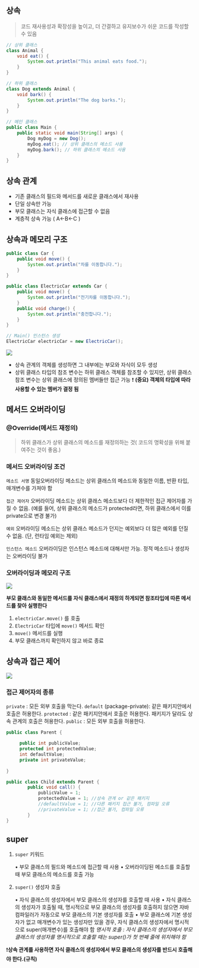 ## 상속
 >코드 재사용성과 확장성을 높이고, 더 간결하고 유지보수가 쉬운 코드를 작성할 수 있음

```java 
// 상위 클래스
class Animal {
    void eat() {
        System.out.println("This animal eats food.");
    }
}

// 하위 클래스
class Dog extends Animal {
    void bark() {
        System.out.println("The dog barks.");
    }
}

// 메인 클래스
public class Main {
    public static void main(String[] args) {
        Dog myDog = new Dog();
        myDog.eat(); // 상위 클래스의 메소드 사용
        myDog.bark(); // 하위 클래스의 메소드 사용
    }
}
```

## 상속 관계

- 기존 클래스의 필드와 메서드를 새로운 클래스에서 재사용
- 단일 상속만 가능 
- 부모 클래스는 자식 클래스에 접근할 수 없음
- 계층적 상속 가능 ( A<-B<-C )

## 상속과 메모리 구조

```java
public class Car {
	public void move() {
		System.out.println("차를 이동합니다."); 
    }
}

public class ElectricCar extends Car {
	public void move() {
		System.out.println("전기차를 이동합니다."); 
    }
	public void charge() {
    	System.out.println("충전합니다.");
	} 
}

// Main() 인스턴스 생성
ElectricCar electricCar = new ElectricCar();

```
![](https://velog.velcdn.com/images/boram0415/post/6052fa8e-f4c9-44b4-9955-a834c9bd29a7/image.png)

- 상속 관계의 객체를 생성하면 그 내부에는 부모와 자식이 모두 생성
- 상위 클래스 타입의 참조 변수는 하위 클래스 객체를 참조할 수 있지만, 상위 클래스 참조 변수는 
상위 클래스에 정의된 멤버들만 접근 가능
❗️ **(중요) 객체의 타입에 따라 사용할 수 있는 멤버가 결정 됨**


## 메서드 오버라이딩

### @Override(메서드 재정의) 
> 하위 클래스가 상위 클래스의 메소드를 재정의하는 것( 코드의 명확성을 위해 붙여주는 것이 좋음.)


### 메서드 오버라이딩 조건
`메소드 서명` 
동일오버라이딩 메소드는 상위 클래스의 메소드와 동일한 이름, 반환 타입, 매개변수를 가져야 함

`접근 제어자`
오버라이딩 메소드는 상위 클래스 메소드보다 더 제한적인 접근 제어자를 가질 수 없음. 
(예를 들어, 상위 클래스의 메소드가 protected라면, 하위 클래스에서 이를 private으로 변경 불가)

`예외` 
오버라이딩 메소드는 상위 클래스 메소드가 던지는 예외보다 더 많은 예외를 던질 수 없음. (단, 런타임 예외는 제외)

`인스턴스 메소드`
오버라이딩은 인스턴스 메소드에 대해서만 가능. 정적 메소드나 생성자는 오버라이딩 불가


### 오버라이딩과 메모리 구조 
![](https://velog.velcdn.com/images/boram0415/post/644c5735-85f5-4735-ab54-67ac412f655d/image.png)


**부모 클래스와 동일한 메서드를 자식 클래스에서 재정의 하게되면 참조타입에 따른 메서드를 찾아 실행한다**

1. `electricCar.move()` 를 호출
2. `ElectricCar` 타입에 `move()` 메서드 확인
3. `move()` 메서드를 실행
4. 부모 클래스까지 확인하지 않고 바로 종료
## 상속과 접근 제어
![](https://velog.velcdn.com/images/boram0415/post/9726de0c-22b4-4156-a07d-71db13ed35a2/image.png)

### 접근 제어자의 종류
`private` : 모든 외부 호출을 막는다.
`default` (package-private): 같은 패키지안에서 호출은 허용한다.
`protected` : 같은 패키지안에서 호출은 허용한다. 패키지가 달라도 상속 관계의 호출은 허용한다.
`public` : 모든 외부 호출을 허용한다.
```java
public class Parent {

     public int publicValue;
     protected int protectedValue;
     int defaultValue;
     private int privateValue;
     
}
```
```java
public class Child extends Parent {
        public void call() {
            publicValue = 1;
            protectedValue = 1; //상속 관계 or 같은 패키지 
            //defaultValue = 1; //다른 패키지 접근 불가, 컴파일 오류 
            //privateValue = 1; //접근 불가, 컴파일 오류
        }
}
```
## super

1. `super` 키워드

	•	부모 클래스의 필드와 메소드에 접근할 때 사용
	•	오버라이딩된 메소드를 호출할 때 부모 클래스의 메소드를 호출 가능

2. `super()` 생성자 호출

	•	자식 클래스의 생성자에서 부모 클래스의 생성자를 호출할 때 사용
	•	자식 클래스의 생성자가 호출될 때, 명시적으로 부모 클래스의 생성자를 호출하지 않으면 자바 컴파일러가 자동으로 부모 클래스의 기본 생성자를 호출
    •	부모 클래스에 기본 생성자가 없고 매개변수가 있는 생성자만 있을 경우, 자식 클래스의 생성자에서 명시적으로 super(매개변수)를 호출해야 함
    _명시적 호출 : 자식 클래스의 생성자에서 부모 클래스의 생성자를 명시적으로 호출할 때는 super()가 첫 번째 줄에 위치해야 함_
    
❗️**상속 관계를 사용하면 자식 클래스의 생성자에서 부모 클래스의 생성자를 반드시 호출해야 한다.(규칙)**




